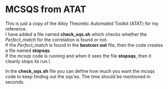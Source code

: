 # MCSQS from ATAT
This is just a copy of the Alloy Theoretic Automated Toolkit (ATAT) for my reference.\
I have added a file named **check\_sqs.sh** which checks whether the *Perfect_match* for the correlation is
found or not.\
If the *Perfect_match* is found in the **bestcorr.out** file, then the code creates a file named **stopsqs**.\
If the *mcsqs* code is running and when it sees the file **stopsqs**, then it cleanly stops its run.\

In the **check\_sqs.sh** file you can define how much you want the mcsqs code to keep finding out the sqs'es. The time should be mentioned in seconds.